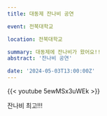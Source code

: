 ```yaml
---
title: 대동제 잔나비 공연

event: 전북대학교

location: 전북대학교

summary: 대동제에 잔나비가 왔어요!!
abstract: '잔나비 공연'

date: '2024-05-03T13:00:00Z'
---
```

{{< youtube 5ewMSx3uWEk >}}

잔나비 최고!!!
